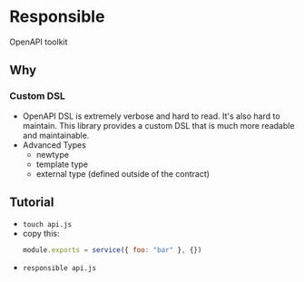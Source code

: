 # Responsible

OpenAPI toolkit

## Why

### Custom DSL

- OpenAPI DSL is extremely verbose and hard to read. It's also hard to maintain. This library provides a custom DSL that
is much more readable and maintainable.
- Advanced Types
  - newtype
  - template type
  - external type (defined outside of the contract)

## Tutorial

- `touch api.js`
- copy this:
  ```js
  module.exports = service({ foo: "bar" }, {})
  ```
- `responsible api.js`
